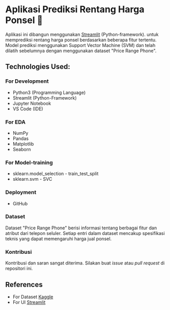 # Aplikasi Prediksi Rentang Harga Ponsel 📱

Aplikasi ini dibangun menggunakan [Streamlit](https://streamlit.io/) (Python-framework). untuk memprediksi rentang harga ponsel berdasarkan beberapa fitur tertentu. Model prediksi menggunakan Support Vector Machine (SVM) dan telah dilatih sebelumnya dengan menggunakan dataset "Price Range Phone".

## **Technologies Used:**

### For Development
* Python3 (Programming Language)
* Streamlit (Python-Framework)
* Jupyter Notebook
* VS Code (IDE)

### For EDA
* NumPy
* Pandas
* Matplotlib
* Seaborn

### For Model-training
* sklearn.model_selection - train_test_split
* sklearn.svm - SVC

### Deployment
* GitHub

### Dataset
Dataset "Price Range Phone" berisi informasi tentang berbagai fitur dan atribut dari telepon seluler. Setiap entri dalam dataset mencakup spesifikasi teknis yang dapat memengaruhi harga jual ponsel.

### Kontribusi
Kontribusi dan saran sangat diterima. Silakan buat _issue_ atau _pull request_ di repositori ini.

## References
* For Dataset [Kaggle](https://www.kaggle.com/uciml/pima-indians-diabetes-database)
* For UI [Streamlit](https://streamlit.io/)
